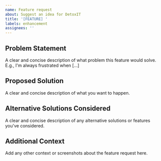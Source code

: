 ```yaml
---
name: Feature request
about: Suggest an idea for DetoxIT
title: '[FEATURE] '
labels: enhancement
assignees: ''
---
```


## Problem Statement
A clear and concise description of what problem this feature would solve. E.g., I'm always frustrated when [...]

## Proposed Solution
A clear and concise description of what you want to happen.

## Alternative Solutions Considered
A clear and concise description of any alternative solutions or features you've considered.

## Additional Context
Add any other context or screenshots about the feature request here.
